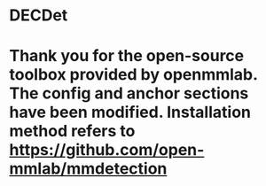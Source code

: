 # DECDet
# Thank you for the open-source toolbox provided by openmmlab. The config and anchor sections have been modified. Installation method refers to https://github.com/open-mmlab/mmdetection
